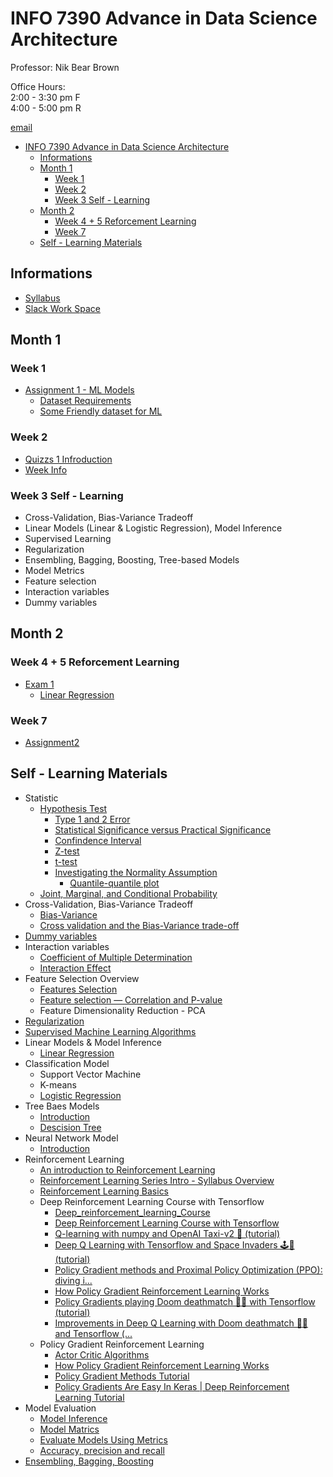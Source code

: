 # INFO 7390 Advance in Data Science Architecture

Professor: Nik Bear Brown

Office Hours:  
2:00 - 3:30 pm    F  
4:00 - 5:00 pm    R  

[email](nikbearbrown@gmail.com )

- [INFO 7390 Advance in Data Science Architecture](#info-7390-advance-in-data-science-architecture)
  - [Informations](#informations)
  - [Month 1](#month-1)
    - [Week 1](#week-1)
    - [Week 2](#week-2)
    - [Week 3 Self - Learning](#week-3-self---learning)
  - [Month 2](#month-2)
    - [Week 4 + 5 Reforcement Learning](#week-4--5-reforcement-learning)
    - [Week 7](#week-7)
  - [Self - Learning Materials](#self---learning-materials)

## Informations

* [Syllabus](Advance&#32;in&#32;Data&#32;Science&#32;and&#32;Architecture&#32;-&#32;INFO&#32;7390/INFO_7390_Advances_in_Data_Sciences_and_Architecture.pdf)
* [Slack Work Space](https://join.slack.com/t/neuaiskunkworks/shared_invite/enQtNzQyNDg1MjgzNjM0LTYxMWRhMWViMWIxMzUxMTg0YjI4YTQ2NTQyOWM1MmNkOThkYWI0MWU4Y2MyZjA2Njg2Y2Y0YjRjNjQwNWY3MDk)

## Month 1

### Week 1 

* [Assignment 1 - ML Models](Advance%20in%20Data%20Science%20and%20Architecture%20-%20INFO%207390/Assignments/Assignment%201/INFO_7390_Assignment_1.pdf)
  * [Dataset Requirements](Advance%20in%20Data%20Science%20and%20Architecture%20-%20INFO%207390/Assignments/Assignment%201/Dataset%20Approval%20Information%20for%20Assignment%201.md)
  * [Some Friendly dataset for ML](Advance%20in%20Data%20Science%20and%20Architecture%20-%20INFO%207390/Assignments/Friendly%20Dataset%20for%20ML.md)

### Week 2

* [Quizzs 1 Infroduction](Advance%20in%20Data%20Science%20and%20Architecture%20-%20INFO%207390/Quizzs/Quizzes%201%20Introductions.md)
* [Week Info](Advance%20in%20Data%20Science%20and%20Architecture%20-%20INFO%207390/Weeks/Week%202/Week%20Info.md)

### Week 3 Self - Learning

* Cross-Validation, Bias-Variance Tradeoff
* Linear Models (Linear & Logistic Regression), Model Inference
* Supervised Learning
* Regularization
* Ensembling, Bagging, Boosting, Tree-based Models
* Model Metrics
* Feature selection
* Interaction variables
* Dummy variables

## Month 2

### Week 4 + 5 Reforcement Learning
* [Exam 1](Advance%20in%20Data%20Science%20and%20Architecture%20-%20INFO%207390/Exams/Exam1/Exam1.md)
  * [Linear Regression](Advance&#32;in&#32;Data&#32;Science&#32;and&#32;Architecture&#32;-&#32;INFO&#32;7390/Weeks/Week&#32;4&#32;+&#32;5/Statistical&#32;Learning/Linear&#32;Regression/Some&#32;Important&#32;Questions.md)

### Week 7

* [Assignment2](Advance&#32;in&#32;Data&#32;Science&#32;and&#32;Architecture&#32;-&#32;INFO&#32;7390/Assignments/Assignment2)

## Self - Learning Materials
* Statistic
  * [Hypothesis Test](https://www.youtube.com/watch?v=tTeMYuS87oU&list=PLvxOuBpazmsNo893xlpXNfMzVpRBjDH67&index=1)
    * [Type 1 and 2 Error](https://www.youtube.com/watch?v=7mE-K_w1v90&list=PLvxOuBpazmsNo893xlpXNfMzVpRBjDH67&index=7)
    * [Statistical Significance versus Practical Significance](https://www.youtube.com/watch?v=_k1MQTUCXmU&list=PLvxOuBpazmsNo893xlpXNfMzVpRBjDH67&index=8)
    * [Confindence Interval](https://www.youtube.com/watch?v=k1at8VukIbw&list=PLvxOuBpazmsNo893xlpXNfMzVpRBjDH67&index=9)
    * [Z-test](https://www.youtube.com/watch?v=pGv13jvnjKc&list=PLvxOuBpazmsNo893xlpXNfMzVpRBjDH67&index=2)
    * [t-test](https://www.youtube.com/watch?v=T9nI6vhTU1Y&list=PLvxOuBpazmsNo893xlpXNfMzVpRBjDH67&index=14)
    * [Investigating the Normality Assumption](https://www.youtube.com/watch?v=U1O4ZFKKD1k&list=PLvxOuBpazmsNo893xlpXNfMzVpRBjDH67&index=16)
      * [Quantile-quantile plot](https://www.statisticshowto.datasciencecentral.com/q-q-plots/)
  * [Joint, Marginal, and Conditional Probability](https://machinelearningmastery.com/joint-marginal-and-conditional-probability-for-machine-learning/)
* Cross-Validation, Bias-Variance Tradeoff
  * [Bias-Variance](Advance%20in%20Data%20Science%20and%20Architecture%20-%20INFO%207390/Weeks/Week%203/Cross-Validation,%20Bias-Variance%20Tradeoff/Bias-Variance.md)
  * [Cross validation and the Bias-Variance trade-off](Advance%20in%20Data%20Science%20and%20Architecture%20-%20INFO%207390/Weeks/Week%203/Cross-Validation,%20Bias-Variance%20Tradeoff/Cross%20Validation%20and%20the%20Bias-Variance%20tradeoff%20(for%20Dummies).md)
* [Dummy variables](Advance%20in%20Data%20Science%20and%20Architecture%20-%20INFO%207390/Weeks/Week%203/Dummy%20Variables.md)
* Interaction variables
  * [Coefficient of Multiple Determination](Advance%20in%20Data%20Science%20and%20Architecture%20-%20INFO%207390/Weeks/Week%203/Interaction%20Variables/Coefficient%20of%20Multiple%20Determination.md)
  * [Interaction Effect](Advance%20in%20Data%20Science%20and%20Architecture%20-%20INFO%207390/Weeks/Week%203/Interaction%20Variables/Interaction%20Effect.md)
* Feature Selection Overview
  * [Features Selection](Advance%20in%20Data%20Science%20and%20Architecture%20-%20INFO%207390/Weeks/Week%203/Data%20Exploratory/Features%20Selection.md)
  * [Feature selection — Correlation and P-value](Advance%20in%20Data%20Science%20and%20Architecture%20-%20INFO%207390/Weeks/Week%203/Data%20Exploratory/Feature%20selection%20—%20Correlation%20and%20P-value.md)
  * Feature Dimensionality Reduction - PCA
* [Regularization](Advance%20in%20Data%20Science%20and%20Architecture%20-%20INFO%207390/Weeks/Week%203/Regularization.md)
* [Supervised Machine Learning Algorithms](Advance%20in%20Data%20Science%20and%20Architecture%20-%20INFO%207390/Weeks/Week%203/Supervised%20Machine%20Learning%20Algorithms.md)
* Linear Models & Model Inference
  * [Linear Regression](Advance&#32;in&#32;Data&#32;Science&#32;and&#32;Architecture&#32;-&#32;INFO&#32;7390/Weeks/Week&#32;3/Linear&#32;Models&#32;&&#32;Model&#32;Inference/Linear&#32;Regression.md)
* Classification Model
  * Support Vector Machine
  * K-means 
  * [Logistic Regression](Advance&#32;in&#32;Data&#32;Science&#32;and&#32;Architecture&#32;-&#32;INFO&#32;7390/Weeks/Week&#32;3/Linear&#32;Models&#32;&&#32;Model&#32;Inference/Logistic&#32;Regression.md)
* Tree Baes Models
  * [Introduction](Advance%20in%20Data%20Science%20and%20Architecture%20-%20INFO%207390/Weeks/Week%203/Tree-based%20models/Tree-based%20models.md)
  * [Descision Tree](Advance%20in%20Data%20Science%20and%20Architecture%20-%20INFO%207390/Weeks/Week%203/Tree-based%20models/Decision%20Trees.md)
* Neural Network Model
  * [Introduction](Advance%20in%20Data%20Science%20and%20Architecture%20-%20INFO%207390/Weeks/Week%204%20+%205/Neurel%20Network/Introduction.md)
* Reinforcement Learning
  * [An introduction to Reinforcement Learning](https://youtu.be/JgvyzIkgxF0)
  * [Reinforcement Learning Series Intro - Syllabus Overview](https://youtu.be/nyjbcRQ-uQ8)
  * [Reinforcement Learning Basics](https://youtu.be/2xATEwcRpy8)
  * Deep Reinforcement Learning Course with Tensorflow
    * [Deep_reinforcement_learning_Course](https://github.com/simoninithomas/Deep_reinforcement_learning_Course)
    * [Deep Reinforcement Learning Course with Tensorflow](https://www.youtube.com/playlist?list=PLQLZ37V8CnUTdIoJJdvmmFoQJntZ9dp5Q)
    * [Q-learning with numpy and OpenAI Taxi-v2 🚕 (tutorial) ](https://youtu.be/q2ZOEFAaaI0 )
    * [Deep Q Learning with Tensorflow and Space Invaders 🕹️👾 (tutorial) ](https://youtu.be/gCJyVX98KJ4 )
    * [Policy Gradient methods and Proximal Policy Optimization (PPO): diving i...](https://youtu.be/5P7I-xPq8u8) 
    * [How Policy Gradient Reinforcement Learning Works](https://youtu.be/A_2U6Sx67sE)
    * [Policy Gradients playing Doom deathmatch 👹🔫 with Tensorflow (tutorial)](https://youtu.be/wLTQRuizVyE)
    * [Improvements in Deep Q Learning with Doom deathmatch 👹🔫 and Tensorflow (...](https://youtu.be/-Ynjw0Vl3i4)
  * Policy Gradient Reinforcement Learning
    * [Actor Critic Algorithms](https://youtu.be/w_3mmm0P0j8)
    * [How Policy Gradient Reinforcement Learning Works](https://youtu.be/A_2U6Sx67sE)
    * [Policy Gradient Methods Tutorial](https://youtu.be/0c3r5EWeBvo)
    * [Policy Gradients Are Easy In Keras | Deep Reinforcement Learning Tutorial](https://youtu.be/IS0V8z8HXrM)
* Model Evaluation
  * [Model Inference](Advance%20in%20Data%20Science%20and%20Architecture%20-%20INFO%207390/Weeks/Week%203/Linear%20Models%20&%20Model%20Inference/Model%20Inference.md)
  * [Model Matrics](Advance%20in%20Data%20Science%20and%20Architecture%20-%20INFO%207390/Weeks/Week%203/Evaluate%20Models%20Using%20Metrics.md)
  * [Evaluate Models Using Metrics](Advance%20in%20Data%20Science%20and%20Architecture%20-%20INFO%207390/Weeks/Week%203/Evaluate%20Models%20Using%20Metrics.md)
  * [Accuracy, precision and recall](https://zhuanlan.zhihu.com/p/41832024)
* [Ensembling, Bagging, Boosting](Advance%20in%20Data%20Science%20and%20Architecture%20-%20INFO%207390/Weeks/Week%203/Ensemble%20methods:%20Bassing,%20Boosting%20and%20Stacking.md)

